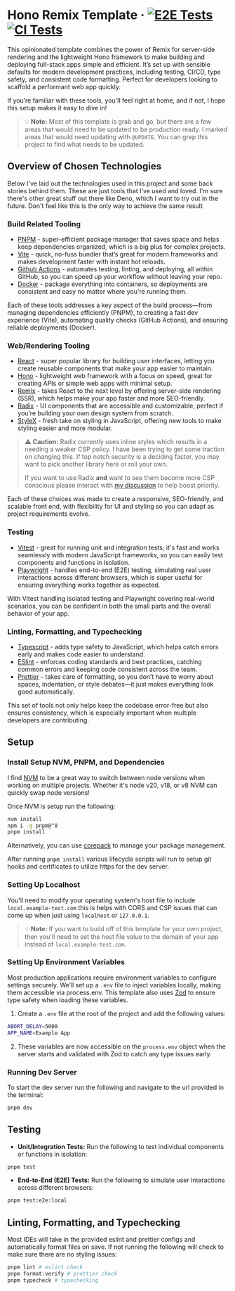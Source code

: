 # Hono Remix Template &middot; [![E2E Tests](https://github.com/prests/hono-remix-template/actions/workflows/e2e.yaml/badge.svg?branch=main&event=push)](https://github.com/prests/hono-remix-template/actions/workflows/e2e.yaml?query=branch:main+event:push) [![CI Tests](https://github.com/prests/hono-remix-template/actions/workflows/ci.yaml/badge.svg?branch=main)](https://github.com/prests/hono-remix-template/actions/workflows/ci.yaml?query=branch:main+event:push)

This opinionated template combines the power of Remix for server-side rendering and the lightweight Hono framework to
make building and deploying full-stack apps simple and efficient. It’s set up with sensible defaults for modern
development practices, including testing, CI/CD, type safety, and consistent code formatting. Perfect for developers
looking to scaffold a performant web app quickly.

If you’re familiar with these tools, you'll feel right at home, and if not, I hope this setup makes it easy to dive in!

> 💡 **Note:** Most of this template is grab and go, but there are a few areas that would need to be updated to be
> production ready. I marked areas that would need updating with `@UPDATE`. You can grep this project to find what needs
> to be updated.

## Overview of Chosen Technologies

Below I've laid out the technologies used in this project and some back stories behind them. These are just tools that
I've used and loved. I'm sure there's other great stuff out there like Deno, which I want to try out in the future.
Don't feel like this is the only way to achieve the same result

### Build Related Tooling

- [PNPM](https://pnpm.io/) - super-efficient package manager that saves space and helps keep dependencies organized,
  which is a big plus for complex projects.
- [Vite](https://vite.dev/) - quick, no-fuss bundler that’s great for modern frameworks and makes development faster
  with instant hot reloads.
- [Github Actions](https://github.com/features/actions) - automates testing, linting, and deploying, all within GitHub,
  so you can speed up your workflow without leaving your repo.
- [Docker](https://www.docker.com/) - package everything into containers, so deployments are consistent and easy no
  matter where you're running them.

Each of these tools addresses a key aspect of the build process—from managing dependencies efficiently (PNPM), to
creating a fast dev experience (Vite), automating quality checks (GitHub Actions), and ensuring reliable deployments
(Docker).

### Web/Rendering Tooling

- [React](https://react.dev/) - super popular library for building user interfaces, letting you create reusable
  components that make your app easier to maintain.
- [Hono](https://hono.dev/) - lightweight web framework with a focus on speed, great for creating APIs or simple web
  apps with minimal setup.
- [Remix](https://remix.run/) - takes React to the next level by offering server-side rendering (SSR), which helps make
  your app faster and more SEO-friendly.
- [Radix](https://www.radix-ui.com/primitives) - UI components that are accessible and customizable, perfect if you’re
  building your own design system from scratch.
- [StyleX](https://stylexjs.com/docs/learn/) - fresh take on styling in JavaScript, offering new tools to make styling
  easier and more modular.

> ⚠️ **Caution:** Radix currently uses inline styles which results in a needing a weaker CSP policy. I have been trying
> to get some traction on changing this. If top notch security is a deciding factor, you may want to pick another
> library here or roll your own.
>
> If you want to use Radix **and** want to see them become more CSP conscious please interact with
> [my discussion](https://github.com/radix-ui/primitives/discussions/3130) to help boost priority.

Each of these choices was made to create a responsive, SEO-friendly, and scalable front end, with flexibility for UI and
styling so you can adapt as project requirements evolve.

### Testing

- [Vitest](https://vitest.dev/) - great for running unit and integration tests; it's fast and works seamlessly with
  modern JavaScript frameworks, so you can easily test components and functions in isolation.
- [Playwright](https://playwright.dev/) - handles end-to-end (E2E) testing, simulating real user interactions across
  different browsers, which is super useful for ensuring everything works together as expected.

With Vitest handling isolated testing and Playwright covering real-world scenarios, you can be confident in both the
small parts and the overall behavior of your app.

### Linting, Formatting, and Typechecking

- [Typescript](https://www.typescriptlang.org/) - adds type safety to JavaScript, which helps catch errors early and
  makes code easier to understand.
- [ESlint](https://eslint.org/) - enforces coding standards and best practices, catching common errors and keeping code
  consistent across the team.
- [Prettier](https://prettier.io/) - takes care of formatting, so you don’t have to worry about spaces, indentation, or
  style debates—it just makes everything look good automatically.

This set of tools not only helps keep the codebase error-free but also ensures consistency, which is especially
important when multiple developers are contributing.

## Setup

### Install Setup NVM, PNPM, and Dependencies

I find [NVM](https://github.com/nvm-sh/nvm) to be a great way to switch between node versions when working on multiple
projects. Whether it's node v20, v18, or v8 NVM can quickly swap node versions!

Once NVM is setup run the following:

```sh
nvm install
npm i -g pnpm@^8
pnpm install
```

Alternatively, you can use [corepack](https://github.com/nodejs/corepack) to manage your package management.

After running `pnpm install` various lifecycle scripts will run to setup git hooks and certificates to utilize https for
the dev server.

### Setting Up Localhost

You'll need to modify your operating system's host file to include `local.example-test.com` this is helps with CORS and
CSP issues that can come up when just using `localhost` or `127.0.0.1`.

> 💡 **Note:** If you want to build off of this template for your own project, then you'll need to set the host file
> value to the domain of your app instead of `local.example-test.com`.

### Setting Up Environment Variables

Most production applications require environment variables to configure settings securely. We’ll set up a `.env` file to
inject variables locally, making them accessible via process.env. This template also uses [Zod](https://zod.dev/) to
ensure type safety when loading these variables.

1. Create a `.env` file at the root of the project and add the following values:

```sh
ABORT_DELAY=5000
APP_NAME=Example App
```

2. These variables are now accessible on the `process.env` object when the server starts and validated with Zod to catch
   any type issues early.

### Running Dev Server

To start the dev server run the following and navigate to the url provided in the terminal:

```sh
pnpm dev
```

## Testing

- **Unit/Integration Tests:** Run the following to test individual components or functions in isolation:

```sh
pnpm test
```

- **End-to-End (E2E) Tests:** Run the following to simulate user interactions across different browsers:

```sh
pnpm test:e2e:local
```

## Linting, Formatting, and Typechecking

Most IDEs will take in the provided eslint and prettier configs and automatically format files on save. If not running
the following will check to make sure there are no styling issues:

```sh
pnpm lint # eslint check
pnpm format:verify # prettier check
pnpm typecheck # typechecking
```
